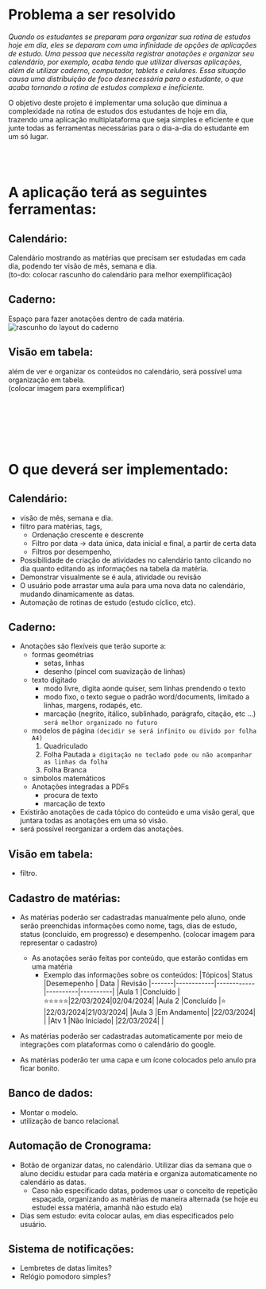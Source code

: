 # Problema a ser resolvido
_Quando os estudantes se preparam para organizar sua rotina de estudos hoje em dia, eles se deparam com uma infinidade de opções de aplicações de estudo. Uma pessoa que necessita registrar anotações e organizar seu calendário, por exemplo, acaba tendo que utilizar diversas aplicações, além de utilizar caderno, computador, tablets e celulares. Essa situação causa uma distribuição de foco desnecessária para o estudante, o que acaba tornando a rotina de estudos complexa e ineficiente._

O objetivo deste projeto é implementar uma solução que diminua a complexidade na rotina de estudos dos estudantes de hoje em dia, trazendo uma aplicação multiplataforma que seja simples e eficiente e que junte todas as ferramentas necessárias para o dia-a-dia do estudante em um só lugar.

<br>
<br>

# A aplicação terá as seguintes ferramentas:

## Calendário:

Calendário mostrando as matérias que precisam ser estudadas em cada dia, podendo ter visão de mês, semana e dia.
<br>
(to-do: colocar rascunho do calendário para melhor exemplificação)


## Caderno:
Espaço para fazer anotações dentro de cada matéria.
<br>
![rascunho do layout do caderno](https://github.com/potatoo14/ProjetoIntegrador/assets/100155926/b3a37016-3ccd-4d58-a88c-d573eb045ad5)


## Visão em tabela:
além de ver e organizar os conteúdos no calendário, será possível uma organização em tabela.
<br>
(colocar imagem para exemplificar)

<br>
<br>
<br>
<br>
<br>

# O que deverá ser implementado:

## Calendário:
- visão de mês, semana e dia.
- filtro para matérias, tags,
  - Ordenação crescente e descrente
  - Filtro por data → data única, data inicial e final, a partir de certa data
  - Filtros por desempenho,  
- Possibilidade de criação de atividades no calendário tanto clicando no dia quanto editando as informações na tabela da matéria.
- Demonstrar visualmente se é aula, atividade ou revisão
- O usuário pode arrastar uma aula para uma nova data no calendário, mudando dinamicamente as datas.
- Automação de rotinas de estudo (estudo cíclico, etc).

## Caderno:
 - Anotações são flexíveis que terão suporte a:
   - formas geométrias
     - setas, linhas 
     - desenho (pincel com suavização de linhas)
   - texto digitado
     - modo livre, digita aonde quiser, sem linhas prendendo o texto
     - modo fixo, o texto segue o padrão word/documents, limitado a linhas, margens, rodapés, etc.
     - marcação (negrito, itálico, sublinhado, parágrafo, citação, etc ...) `será melhor organizado no futuro`
   - modelos de página `(decidir se será infinito ou divido por folha A4)`
     1. Quadriculado
     2. Folha Pautada `a digitação no teclado pode ou não acompanhar as linhas da folha`
     3. Folha Branca
   - símbolos matemáticos
   - Anotações integradas a PDFs
       - procura de texto
      - marcação de texto
 - Existirão anotações de cada tópico do conteúdo e uma visão geral, que juntara todas as anotações em uma só visão.
 - será possível reorganizar a ordem das anotações.

## Visão em tabela:
- filtro.


## Cadastro de matérias:
- As matérias poderão ser cadastradas manualmente pelo aluno, onde serão preenchidas informações como nome, tags, dias de estudo, status (concluído, em progresso) e desempenho.
  (colocar imagem para representar o cadastro)
  - As anotações serão feitas por conteúdo, que estarão contidas em uma matéria
    - Exemplo das informações sobre os conteúdos:
        |Tópicos|   Status   |Desemepenho |  Data    | Revisão
        |-------|------------|------------|----------|----------|
        |Aula 1 |Concluído   |⭐⭐⭐⭐⭐|22/03/2024|02/04/2024|
        |Aula 2 |Concluído   |⭐          |22/03/2024|21/03/2024|
        |Aula 3 |Em Andamento|             |22/03/2024|         |
        |Atv 1  |Não Iniciado|             |22/03/2024|         |
    
- As matérias poderão ser cadastradas automaticamente por meio de integrações com plataformas como o calendário do google.
- As matérias poderão ter uma capa e um ícone colocados pelo anulo pra ficar bonito.


## Banco de dados:
- Montar o modelo.
- utilização de banco relacional.

## Automação de Cronograma:
  - Botão de organizar datas, no calendário. Utilizar dias da semana que o aluno decidiu estudar para cada matéria e organiza automaticamente no calendário as datas.
    - Caso não especificado datas, podemos usar o conceito de repetição espaçada, organizando as matérias de maneira alternada (se hoje eu estudei essa matéria, amanhã não estudo ela)
  - Dias sem estudo: evita colocar aulas, em dias especificados pelo usuário.

## Sistema de notificações:
- Lembretes de datas limites?
- Relógio pomodoro simples?




<!--

============================================================================================= Anotações antigas ==================================================================================================

## Ferramentas essenciais (finalizar até 16 de junho):
- Rascunho do Desing:
  - ![Modelo do Desing](https://github.com/potatoo14/ProjetoIntegrador/assets/100155926/b3a37016-3ccd-4d58-a88c-d573eb045ad5)
- **Interface de matéria (banco de dados)**
  - Informações em sua maioria adicionadas pelo usuário. Será criada um template em branco para incluir as informações
  - Informações da matéria:
    - nome
    - capa
    - data de início - data de conclusão
    - tag (para filtrar matérias)
  - Informações de cada conteúdo:
    - Exemplo:
      |Tópicos|   Status   |Desemepenho |  Data    | Revisão
      |-------|------------|------------|----------|----------|
      |Aula 1 |Concluído   |⭐⭐⭐⭐⭐|22/03/2024|02/04/2024|
      |Aula 2 |Concluído   |⭐          |22/03/2024|21/03/2024|
      |Aula 3 |Em Andamento|             |22/03/2024|         |
      |Atv 1  |Não Iniciado|             |22/03/2024|         |
    - tópicos
      - aulas/conteúdos e atividades
    - datas das aula e atividades → `pensar em como será feita as atividades, no mesmo campo das aulas ou em uma página diferente`
      - data única
      - data início e fim
      - datas alternadas/vários dias não seguidos (24, 27, 31, 02, etc...)
    - revisões
    - conclusão (não iniciado, em andamento, conclúido) → `talvez exista uma forma melhor, como usar o desempenho registrando a conclusão?`
    - desempenho (bom, medio, ruim)
    - datas de revisões (derivado de data das aulas + desempenho) `sistema mais complexo?`[^1]
      - ruim: +1
      - medio: +5
      - bom: +10
    - tempo de estudos previsto
    - dias de estudo da semana para a matéria (seg, ter, qua, qui ...), `irrelevante no cronograma cíclico`
    - tags → para filtras matérias
  - Opções de filtro e ordenação para exibir aulas/conteúdos específicos
    - Ordenação crescente e descrente
    - Filtro por data → data única, data inicial e final, a partir de certa data
    - + Filtros por desempenho, 
    - etc (novas implementações podem ser adicionadas aqui) <br>
      **Elementos opcionais (para futura adições):**
  - Horas que poderá estudar para o ciclo de estudos (usada na automação do ciclo)
    <br><br>
      
- **Calendário (associado as matérias)**
  - Adição de matérias a partir do próprio calendário
  - Demonstrar visualmente se é aula, atividade ou revisão
  - O usuário pode arrastar uma aula para uma nova data no calendário. Mudança dinâmica de datas.
  - Calendário por MÊS e SEMANA
  - ADICIONEM MAIS COISAS por favor 😉

## Funções para adicionar:
- **Automação de Cronograma**
  - Botão de organizar datas, no calendário. Utilizar dias da semana que o aluno decidiu estudar para cada matéria e organiza automaticamente no calendário as datas.
    - Caso não especificado datas, podemos usar o conceito de repetição espaçada, organizando as matérias de maneira alternada (se hoje eu estudei essa matéria, amanhã não estudo ela) `Isso não é ciclo, a matéria é estudada totalmente naquele dia, sem se importar com horas de estudo`
  - Cronograma será flexível:
    - O aluno tendo algum imprevisto, pode pedir pra que seja reorganizada as datas.
    - Caso não queira empurrar aulas para frente no calendário, pode apenas arrastar a matéria atrasada de forma manual.
  - Dias sem estudo: evita colocar aulas, em dias especificados pelo usuário.
  <br><br>
    
- **Coleta de Datas das Matérias e Atividades do IESB**
  - `Ideia em planejamento, tudo aqui é um esboço ...`
  - Coletar automaticamente as datas das atividades Google Classrom e Blackboard para incluir no cronograma
  - Podemos utilizar o documento PDF do planejamento de estudo, levando em conta que sempre usa a mesma formatação, coletar o texto e extrair as datas e nomes das aulas para automatizar a inclusão nas matérias
  - _A ideia pode se estender para outras universidades baseado no seu padrão de organização das datas de aulas e atividades. Trabalho específico, não há necessidade de aplicar._
  <br><br>
    
- **Caderno de Notas** ~~Me ajudem a compeltar aqui porque eu cansei 😿~~
  - Elementos:
    - formas geométrias
    - setas, linhas 
    - desenho (pincel) → `pode gerar uma nova aplicação completa, tipo o samsung notes ou xournal`
     - suavização de linhas
    - texto digitado
      - modo livre, digita aonde quiser, sem linhas prendendo o texto
      - modo fixo, o texto segue o padrão word/documents, limitado a linhas, margens, rodapés, etc.
      - marcação (negrito, itálico, sublinhado, parágrafo, citação, etc ...) `será melhor organizado no futuro`
    - modelos de página `(decidir se será infinito ou divido por folha A4)`
      1. Quadriculado
      2. Folha Pautada `a digitação no teclado pode ou não acompanhar as linhas da folha`
      3. Folha Branca
    - símbolos matemáticos
    - Anotações integradas a PDFs
      - procura de texto
      - marcação de texto
    <br><br>
    
- **Ciclo de Estudos**
  - `em andamento ...`
<br><br>
    
- **Sistema de Notificações**
  - `em andamento ...`
<br><br>
 
- **Organização compartilhada**
  - `em andamento ...`
<br><br>

## Requisitos e responsabilidades (ainda há dúvidas):
<sub>❗ talvez seja preciso alguém transitar entre os dois ou ir completamente para o front end<sub/>
- Backend: JavaScript, NodeJS, ExpressJS, Banco de dados relacional (SQL).
  - [Samuel](https://github.com/potatoo14)
  - [Rafael](https://github.com/rafasilva9537)
  - Stefisson
  - [Ian Miranda](https://github.com/IanSil)
- Frontend: HTML, CSS, Javascript, React.
  - [Pedro Henrique](https://github.com/hsousr)
  - Davi

## Dúvidas:
1. Como será armazenado as datas. Em que formato?
3. SQL seria realmente o correto neste caso? Existe a possibilide de usar MongoDB ou um fake backend?
   - uso de ORM ou SQL puro? 
5. O pessoal do frontend terá que aprender muito sobre Javascript? É possível manter apenas como foco HTML e CSS nesta parte? Se sim, é o ideal?

## Rodapé
[^1]: Podemos criar um cronograma mais complexo, pois aprendizado não é linear, revisões podem ser feitas apenas estudando uma matéria seguinte. Exemplo, revisões de derivadas e limites acontecem naturalmente ao decorrer do curso de cálculo, pois são blocos base das matérias seguintes. É preciso pensar em alguma forma viável de aplicar isso.
-->
